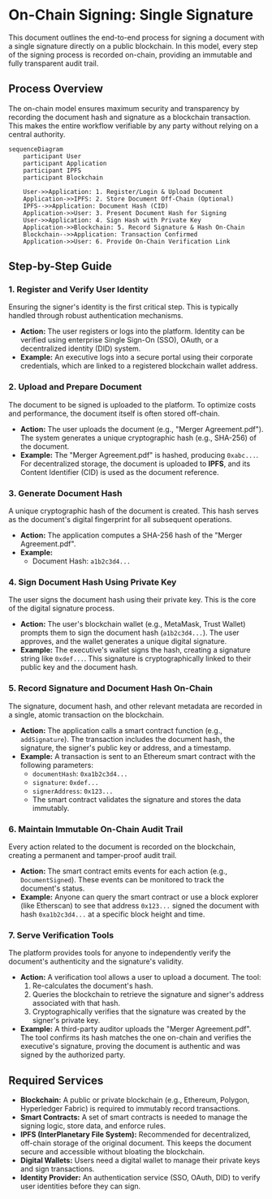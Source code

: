 # On-Chain Signing: Single Signature

This document outlines the end-to-end process for signing a document with a single signature directly on a public blockchain. In this model, every step of the signing process is recorded on-chain, providing an immutable and fully transparent audit trail.

## Process Overview

The on-chain model ensures maximum security and transparency by recording the document hash and signature as a blockchain transaction. This makes the entire workflow verifiable by any party without relying on a central authority.

```mermaid
sequenceDiagram
    participant User
    participant Application
    participant IPFS
    participant Blockchain

    User->>Application: 1. Register/Login & Upload Document
    Application->>IPFS: 2. Store Document Off-Chain (Optional)
    IPFS-->>Application: Document Hash (CID)
    Application->>User: 3. Present Document Hash for Signing
    User->>Application: 4. Sign Hash with Private Key
    Application->>Blockchain: 5. Record Signature & Hash On-Chain
    Blockchain-->>Application: Transaction Confirmed
    Application->>User: 6. Provide On-Chain Verification Link
```

## Step-by-Step Guide

### 1. Register and Verify User Identity

Ensuring the signer's identity is the first critical step. This is typically handled through robust authentication mechanisms.

*   **Action:** The user registers or logs into the platform. Identity can be verified using enterprise Single Sign-On (SSO), OAuth, or a decentralized identity (DID) system.
*   **Example:** An executive logs into a secure portal using their corporate credentials, which are linked to a registered blockchain wallet address.

### 2. Upload and Prepare Document

The document to be signed is uploaded to the platform. To optimize costs and performance, the document itself is often stored off-chain.

*   **Action:** The user uploads the document (e.g., "Merger Agreement.pdf"). The system generates a unique cryptographic hash (e.g., SHA-256) of the document.
*   **Example:** The "Merger Agreement.pdf" is hashed, producing `0xabc...`. For decentralized storage, the document is uploaded to **IPFS**, and its Content Identifier (CID) is used as the document reference.

### 3. Generate Document Hash

A unique cryptographic hash of the document is created. This hash serves as the document's digital fingerprint for all subsequent operations.

*   **Action:** The application computes a SHA-256 hash of the "Merger Agreement.pdf".
*   **Example:**
    *   Document Hash: `a1b2c3d4...`

### 4. Sign Document Hash Using Private Key

The user signs the document hash using their private key. This is the core of the digital signature process.

*   **Action:** The user's blockchain wallet (e.g., MetaMask, Trust Wallet) prompts them to sign the document hash (`a1b2c3d4...`). The user approves, and the wallet generates a unique digital signature.
*   **Example:** The executive's wallet signs the hash, creating a signature string like `0xdef...`. This signature is cryptographically linked to their public key and the document hash.

### 5. Record Signature and Document Hash On-Chain

The signature, document hash, and other relevant metadata are recorded in a single, atomic transaction on the blockchain.

*   **Action:** The application calls a smart contract function (e.g., `addSignature`). The transaction includes the document hash, the signature, the signer's public key or address, and a timestamp.
*   **Example:** A transaction is sent to an Ethereum smart contract with the following parameters:
    *   `documentHash`: `0xa1b2c3d4...`
    *   `signature`: `0xdef...`
    *   `signerAddress`: `0x123...`
    *   The smart contract validates the signature and stores the data immutably.

### 6. Maintain Immutable On-Chain Audit Trail

Every action related to the document is recorded on the blockchain, creating a permanent and tamper-proof audit trail.

*   **Action:** The smart contract emits events for each action (e.g., `DocumentSigned`). These events can be monitored to track the document's status.
*   **Example:** Anyone can query the smart contract or use a block explorer (like Etherscan) to see that address `0x123...` signed the document with hash `0xa1b2c3d4...` at a specific block height and time.

### 7. Serve Verification Tools

The platform provides tools for anyone to independently verify the document's authenticity and the signature's validity.

*   **Action:** A verification tool allows a user to upload a document. The tool:
    1.  Re-calculates the document's hash.
    2.  Queries the blockchain to retrieve the signature and signer's address associated with that hash.
    3.  Cryptographically verifies that the signature was created by the signer's private key.
*   **Example:** A third-party auditor uploads the "Merger Agreement.pdf". The tool confirms its hash matches the one on-chain and verifies the executive's signature, proving the document is authentic and was signed by the authorized party.

## Required Services

*   **Blockchain:** A public or private blockchain (e.g., Ethereum, Polygon, Hyperledger Fabric) is required to immutably record transactions.
*   **Smart Contracts:** A set of smart contracts is needed to manage the signing logic, store data, and enforce rules.
*   **IPFS (InterPlanetary File System):** Recommended for decentralized, off-chain storage of the original document. This keeps the document secure and accessible without bloating the blockchain.
*   **Digital Wallets:** Users need a digital wallet to manage their private keys and sign transactions.
*   **Identity Provider:** An authentication service (SSO, OAuth, DID) to verify user identities before they can sign.
